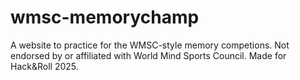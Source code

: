 # wmsc-memorychamp
A website to practice for the WMSC-style memory competions. Not endorsed by or affiliated with World Mind Sports Council. Made for Hack&amp;Roll 2025.
